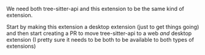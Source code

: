 We need both tree-sitter-api and this extension to be the same kind of extension.

Start by making this extension a desktop extension (just to get things going)
and then start creating a PR to move tree-sitter-api to a web *and* desktop extension
(I pretty sure it needs to be both to be available to both types of extensions)
